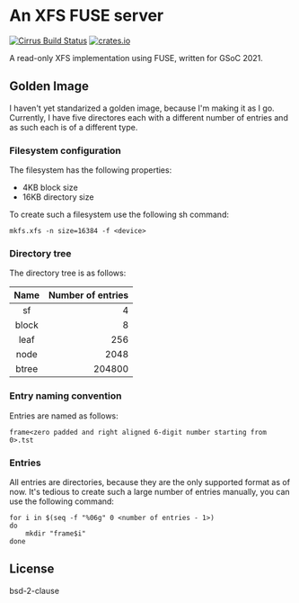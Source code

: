 # An XFS FUSE server

[![Cirrus Build Status](https://api.cirrus-ci.com/github/KhaledEmaraDev/xfuse.svg)](https://cirrus-ci.com/github/KhaledEmaraDev/xfuse)
[![crates.io](https://meritbadge.herokuapp.com/xfuse)](https://crates.io/crates/xfuse)

A read-only XFS implementation using FUSE, written for GSoC 2021.


## Golden Image

I haven't yet standarized a golden image, because I'm making it as I go. Currently, I have five
directores each with a different number of entries and as such each is of a different type.

### Filesystem configuration

The filesystem has the following properties:

* 4KB block size
* 16KB directory size

To create such a filesystem use the following sh command:

```
mkfs.xfs -n size=16384 -f <device>
```

### Directory tree

The directory tree is as follows:

| Name  | Number of entries |
|:-----:|------------------:|
| sf    |                 4 |
| block |                 8 |
| leaf  |               256 |
| node  |              2048 |
| btree |            204800 |

### Entry naming convention

Entries are named as follows:

```
frame<zero padded and right aligned 6-digit number starting from 0>.tst
```

### Entries

All entries are directories, because they are the only supported format as of now.
It's tedious to create such a large number of entries manually, you can use the following command:

```
for i in $(seq -f "%06g" 0 <number of entries - 1>)
do
    mkdir "frame$i"
done
```

## License

bsd-2-clause
